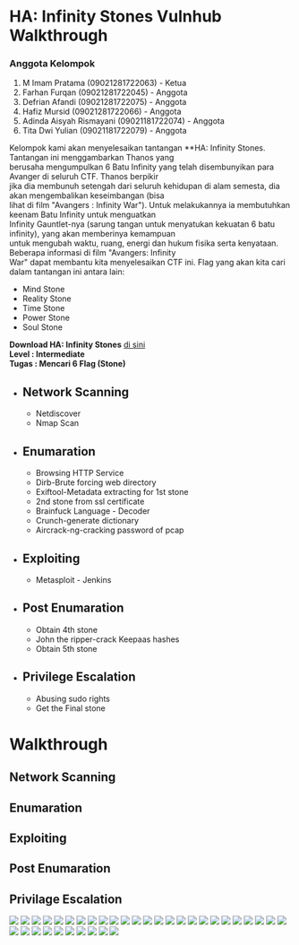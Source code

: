 # HA: Infinity Stones Vulnhub Walkthrough

### Anggota Kelompok
1. M Imam Pratama (09021281722063) - Ketua
2. Farhan Furqan (09021281722045) - Anggota
3. Defrian Afandi (09021281722075) - Anggota
4. Hafiz Mursid (09021281722066) - Anggota
5. Adinda Aisyah Rismayani (09021181722074) - Anggota
6. Tita Dwi Yulian (09021181722079) - Anggota

Kelompok kami akan menyelesaikan tantangan **HA: Infinity Stones. Tantangan ini menggambarkan Thanos yang<br>
berusaha mengumpulkan 6 Batu Infinity yang telah disembunyikan para Avanger di seluruh CTF. Thanos berpikir<br>
jika dia membunuh setengah dari seluruh kehidupan di alam semesta, dia akan mengembalikan keseimbangan (bisa <br>
lihat di film "Avangers : Infinity War"). Untuk melakukannya ia membutuhkan keenam Batu Infinity untuk menguatkan<br>
Infinity Gauntlet-nya (sarung tangan untuk menyatukan kekuatan 6 batu infinity), yang akan memberinya kemampuan<br>
untuk mengubah waktu, ruang, energi dan hukum fisika serta kenyataan. Beberapa informasi di film "Avangers: Infinity<br>
War" dapat membantu kita menyelesaikan CTF ini. Flag yang akan kita cari dalam tantangan ini antara lain:

- Mind Stone
- Reality Stone
- Time Stone
- Power Stone
- Soul Stone

**Download HA: Infinity Stones** [di sini](https://www.vulnhub.com/entry/ha-infinity-stones,366/)<br>
**Level : Intermediate**<br>
**Tugas : Mencari 6 Flag (Stone)**

* ## Network Scanning
    - Netdiscover
    - Nmap Scan

* ## Enumaration
    - Browsing HTTP Service
    - Dirb-Brute forcing web directory
    - Exiftool-Metadata extracting for 1st stone
    - 2nd stone from ssl certificate
    - Brainfuck Language - Decoder
    - Crunch-generate dictionary
    - Aircrack-ng-cracking password of pcap
    
* ## Exploiting
    - Metasploit - Jenkins

* ## Post Enumaration
    - Obtain 4th stone
    - John the ripper-crack Keepaas hashes
    - Obtain 5th stone

* ## Privilege Escalation
    - Abusing sudo rights
    - Get the Final stone

# Walkthrough

## Network Scanning

## Enumaration

## Exploiting

## Post Enumaration

## Privilage Escalation


![](img/1.png)
![](img/2.png)
![](img/3.png)
![](img/4.png)
![](img/5.png)
![](img/6.png)
![](img/7.png)
![](img/8.png)
![](img/9.png)
![](img/10.png)
![](img/11.png)
![](img/12.png)
![](img/13.png)
![](img/14.png)
![](img/15.png)
![](img/16.png)
![](img/17.png)
![](img/18.png)
![](img/19.png)
![](img/20.png)
![](img/21.png)
![](img/22.png)
![](img/23.png)
![](img/24.png)
![](img/25.png)
![](img/26.png)
![](img/27.png)
![](img/28.png)
![](img/29.png)
![](img/30.png)
![](img/31.png)
![](img/32.png)
![](img/33.png)
![](img/34.png)
![](img/35.png)

